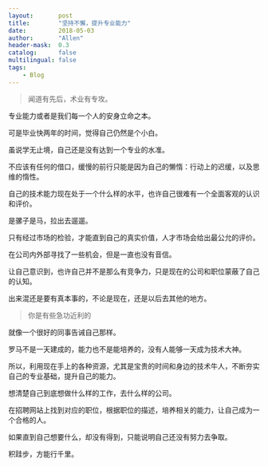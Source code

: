 ```yaml
---
layout:       post
title:        "坚持不懈，提升专业能力"
date:         2018-05-03
author:       "Allen"
header-mask:  0.3
catalog:      false
multilingual: false
tags:
    - Blog
---
```


> 闻道有先后，术业有专攻。

专业能力或者是我们每一个人的安身立命之本。

可是毕业快两年的时间，觉得自己仍然是个小白。

虽说学无止境，自己还是没有达到一个专业的水准。

不应该有任何的借口，缓慢的前行只能是因为自己的懒惰：行动上的迟缓，以及思维的惰性。

自己的技术能力现在处于一个什么样的水平，也许自己很难有一个全面客观的认识和评价。

是骡子是马，拉出去遛遛。

只有经过市场的检验，才能直到自己的真实价值，人才市场会给出最公允的评价。

在公司内外部寻找了一些机会，但是一直也没有音信。

让自己意识到，也许自己并不是那么有竞争力，只是现在的公司和职位蒙蔽了自己的认知。

出来混还是要有真本事的，不论是现在，还是以后去其他的地方。

> 你是有些急功近利的

就像一个很好的同事告诫自己那样。

罗马不是一天建成的，能力也不是能培养的，没有人能够一天成为技术大神。

所以，利用现在手上的各种资源，尤其是宝贵的时间和身边的技术牛人，不断夯实自己的专业基础，提升自己的能力。

想清楚自己到底想做什么样的工作，去什么样的公司。

在招聘网站上找到对应的职位，根据职位的描述，培养相关的能力，让自己成为一个合格的人。

如果直到自己想要什么，却没有得到，只能说明自己还没有努力去争取。

积跬步，方能行千里。